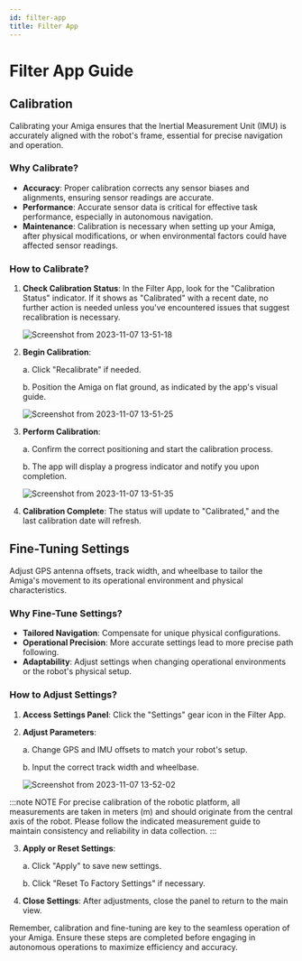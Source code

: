 ```yaml
---
id: filter-app
title: Filter App
---
```


# Filter App Guide

## Calibration

Calibrating your Amiga ensures that the Inertial Measurement Unit (IMU) is accurately aligned
with the robot's frame, essential for precise navigation and operation.

### Why Calibrate?

- **Accuracy**: Proper calibration corrects any sensor biases and alignments,
ensuring sensor readings are accurate.
- **Performance**: Accurate sensor data is critical for effective task performance,
especially in autonomous navigation.
- **Maintenance**: Calibration is necessary when setting up your Amiga, after physical
modifications, or when environmental factors could have affected sensor readings.

### How to Calibrate?

1. **Check Calibration Status**: In the Filter App, look for the "Calibration Status" indicator.
If it shows as "Calibrated" with a recent date, no further action is needed unless you've encountered
issues that suggest recalibration is necessary.

    ![Screenshot from 2023-11-07 13-51-18](https://github.com/farm-ng/amiga-dev-kit/assets/39603677/61b489c4-8b2d-41fd-8ff6-7df3228a4fef)

2. **Begin Calibration**:

    a. Click "Recalibrate" if needed.

    b. Position the Amiga on flat ground, as indicated by the app's visual guide.

    ![Screenshot from 2023-11-07 13-51-25](https://github.com/farm-ng/amiga-dev-kit/assets/39603677/c49d41fb-7109-44a3-a8f2-9d1db3ac2ba4)

3. **Perform Calibration**:

    a. Confirm the correct positioning and start the calibration process.

    b. The app will display a progress indicator and notify you upon completion.

    ![Screenshot from 2023-11-07 13-51-35](https://github.com/farm-ng/amiga-dev-kit/assets/39603677/a0f5be38-2a3a-480e-9fd6-bae6f68419f8)

4. **Calibration Complete**: The status will update to "Calibrated," and the last calibration
date will refresh.


## Fine-Tuning Settings

Adjust GPS antenna offsets, track width, and wheelbase to tailor the Amiga's movement to
its operational environment and physical characteristics.

### Why Fine-Tune Settings?

- **Tailored Navigation**: Compensate for unique physical configurations.
- **Operational Precision**: More accurate settings lead to more precise path following.
- **Adaptability**: Adjust settings when changing operational environments or the robot's physical setup.

### How to Adjust Settings?

1. **Access Settings Panel**: Click the "Settings" gear icon in the Filter App.

2. **Adjust Parameters**:

    a. Change GPS and IMU offsets to match your robot's setup.

    b. Input the correct track width and wheelbase.

    ![Screenshot from 2023-11-07 13-52-02](https://github.com/farm-ng/amiga-dev-kit/assets/39603677/2df60c70-7c37-4919-ac32-fc895eb77b6d)

:::note NOTE
For precise calibration of the robotic platform, all measurements are taken in meters (m)
and should originate from the central axis of the robot.
Please follow the indicated measurement guide to maintain consistency and reliability in data collection.
:::

3. **Apply or Reset Settings**:

    a. Click "Apply" to save new settings.

    b. Click "Reset To Factory Settings" if necessary.

4. **Close Settings**: After adjustments, close the panel to return to the main view.

Remember, calibration and fine-tuning are key to the seamless operation of your Amiga.
Ensure these steps are completed before engaging in autonomous operations to maximize
efficiency and accuracy.
